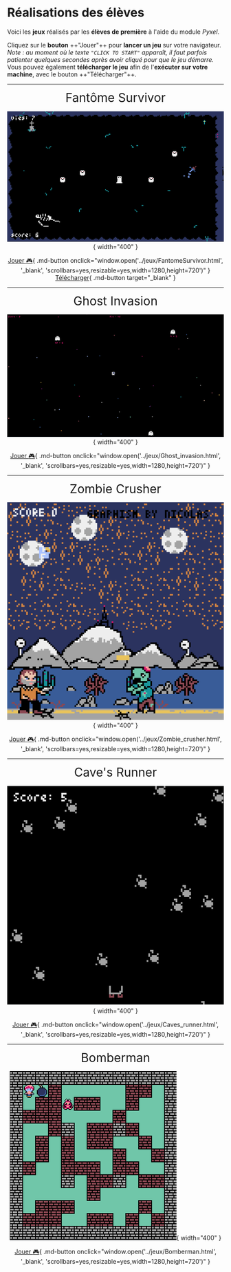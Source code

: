 # Réalisations des élèves

Voici les **jeux** réalisés par les **élèves de première** à l'aide du module *Pyxel*.

Cliquez sur le **bouton** ++"Jouer"++ pour **lancer un jeu** sur votre navigateur.  
*Note : au moment où le texte `"CLICK TO START"` apparaît, il faut parfois patienter quelques secondes après avoir cliqué pour que le jeu démarre.*  
Vous pouvez également **télécharger le jeu** afin de l'**exécuter sur votre machine**, avec le bouton ++"Télécharger"++.

---

<center>
<span class="multitypepixel" style="font-size:2em">Fantôme Survivor</span>

![Shooter](images/jeux1ere/Fantome_survivor.png){ width="400" }

[Jouer :video_game:](#){ .md-button onclick="window.open('../jeux/FantomeSurvivor.html', '_blank', 'scrollbars=yes,resizable=yes,width=1280,height=720')" }
[Télécharger](jeux/FantomeSurvivor){ .md-button target="_blank" }
</center>

---

<center>
<span class="multitypepixel" style="font-size:2em">Ghost Invasion</span>

![Shooter](images/jeux1ere/Ghost_invasion.png){ width="400" }

[Jouer :video_game:](#){ .md-button onclick="window.open('../jeux/Ghost_invasion.html', '_blank', 'scrollbars=yes,resizable=yes,width=1280,height=720')" }
</center>

---

<center>
<span class="multitypepixel" style="font-size:2em">Zombie Crusher</span>

![Shooter](images/jeux1ere/Zombie_crusher.png){ width="400" }

[Jouer :video_game:](#){ .md-button onclick="window.open('../jeux/Zombie_crusher.html', '_blank', 'scrollbars=yes,resizable=yes,width=1280,height=720')" }
</center>

---

<center>
<span class="multitypepixel" style="font-size:2em">Cave's Runner</span>

![Shooter](images/jeux1ere/Caves_runner.png){ width="400" }

[Jouer :video_game:](#){ .md-button onclick="window.open('../jeux/Caves_runner.html', '_blank', 'scrollbars=yes,resizable=yes,width=1280,height=720')" }
</center>

---

<center>
<span class="multitypepixel" style="font-size:2em">Bomberman</span>

![Shooter](images/jeux1ere/Bomberman.png){ width="400" }

[Jouer :video_game:](#){ .md-button onclick="window.open('../jeux/Bomberman.html', '_blank', 'scrollbars=yes,resizable=yes,width=1280,height=720')" }
</center>